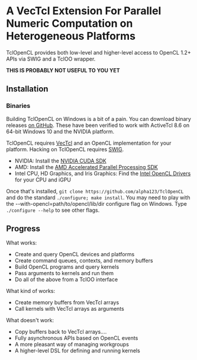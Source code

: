 # A VecTcl Extension For Parallel Numeric Computation on Heterogeneous Platforms

TclOpenCL provides both low-level and higher-level access to OpenCL 1.2+ APIs
via SWIG and a TclOO wrapper.

**THIS IS PROBABLY NOT USEFUL TO YOU YET**

## Installation

### Binaries

Building TclOpenCL on Windows is a bit of a pain. You can download binary releases [on GitHub](https://github.com/alpha123/TclOpenCL/releases). These have been verified to work with ActiveTcl 8.6 on 64-bit Windows 10 and the NVIDIA platform.

TclOpenCL requires [VecTcl](https://github.com/auriocus/VecTcl) and an OpenCL
implementation for your platform. Hacking on TclOpenCL requires
[SWIG](http://swig.org/).

- NVIDIA: Install the
  [NVIDIA CUDA SDK](https://developer.nvidia.com/cuda-downloads)
- AMD: Install the
  [AMD Accelerated Parallel Processing SDK](http://developer.amd.com/tools-and-sdks/opencl-zone/amd-accelerated-parallel-processing-app-sdk/)
- Intel CPU, HD Graphics, and Iris Graphics: Find the
  [Intel OpenCL Drivers](https://software.intel.com/en-us/articles/opencl-drivers)
  for your CPU and iGPU

Once that's installed, `git clone https://github.com/alpha123/TclOpenCL` and do
the standard `./configure; make install`. You may need to play with the
--with-opencl=path/to/opencl/lib/dir configure flag on Windows. Type
`./configure --help` to see other flags.

## Progress

What works:

- Create and query OpenCL devices and platforms
- Create command queues, contexts, and memory buffers
- Build OpenCL programs and query kernels
- Pass arguments to kernels and run them
- Do all of the above from a TclOO interface

What kind of works:

- Create memory buffers from VecTcl arrays
- Call kernels with VecTcl arrays as arguments

What doesn't work:

- Copy buffers back to VecTcl arrays....
- Fully asynchronous APIs based on OpenCL events
- A more pleasant way of managing workgroups
- A higher-level DSL for defining and running kernels
